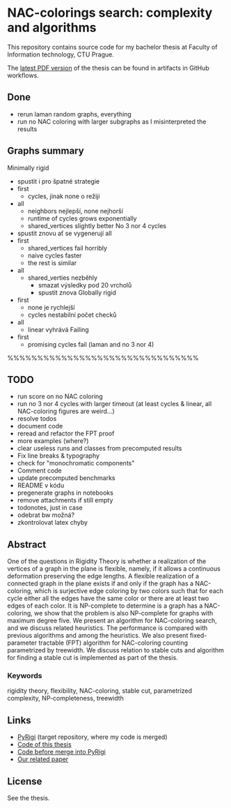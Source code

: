# NAC-colorings search: complexity and algorithms

This repository contains source code for my bachelor thesis
at Faculty of Information technology, CTU Prague.

The [latest PDF version](https://github.com/Lastaapps/bc_thesis/actions/workflows/latex.yml)
of the thesis can be found in artifacts in GitHub workflows.

## Done
- rerun laman random graphs, everything
- run no NAC coloring with larger subgraphs as I misinterpreted the results

## Graphs summary
Minimally rigid
- spustit i pro špatné strategie
- first
  - cycles, jinak none o režiji
- all
  - neighbors nejlepší, none nejhorší
  - runtime of cycles grows exponentially
  - shared_vertices slightly better
No 3 nor 4 cycles
- spustit znovu ať se vygenerují all
- first
  - shared_vertices fail horribly
  - naive cycles faster
  - the rest is similar
- all
  - shared_verties nezběhly
    - smazat výsledky pod 20 vrcholů
    - spustit znova
Globally rigid
- first
  - none je rychlejší
  - cycles nestabilní počet checků
- all
  - linear vyhrává
Failing
- first
    - promising cycles fail (laman and no 3 nor 4)

%%%%%%%%%%%%%%%%%%%%%%%%%%%%%%%%

## TODO
- run score on no NAC coloring
- run no 3 nor 4 cycles with larger timeout (at least cycles & linear, all NAC-coloring figures are weird...)
- resolve todos
- document code
- reread and refactor the FPT proof 
- more examples (where?)
- clear useless runs and classes from precomputed results
- Fix line breaks & typography
- check for "monochromatic components"
- Comment code
- update precomputed benchmarks
- README v kódu
- pregenerate graphs in notebooks
- remove attachments if still empty
- todonotes, just in case
- odebrat bw možná?
- zkontrolovat latex chyby

## Abstract

One of the questions in Rigidity Theory is whether a realization of the
vertices of a graph in the plane is flexible, namely, if it allows a continuous
deformation preserving the edge lengths.
A flexible realization of a connected graph in the plane exists if and only if
the graph has a NAC-coloring, which is surjective edge coloring by
two colors such that for each cycle either all the edges have the same color or
there are at least two edges of each color.
It is NP-complete to determine is a graph has a NAC-coloring,
we show that the problem is
also NP-complete for graphs with maximum degree five.
We present an algorithm for NAC-coloring search,
and we discuss related heuristics.
The performance is compared with previous algorithms and among the heuristics.
We also present fixed-parameter tractable (FPT) algorithm for NAC-coloring counting
parametrized by treewidth.
We discuss relation to stable cuts and algorithm for finding
a stable cut is implemented as part of the thesis.

### Keywords

rigidity theory, flexibility, NAC-coloring, stable cut, parametrized
complexity, NP-completeness, treewidth

## Links

* [PyRigi](https://github.com/PyRigi/PyRigi) (target repository, where my code is merged)
* [Code of this thesis](https://github.com/Lastaapps/bc_thesis_code/)
* [Code before merge into PyRigi](https://github.com/Lastaapps/PyRigi/)
* [Our related paper](https://www.arxiv.org/abs/2412.13721)

## License

See the thesis.

